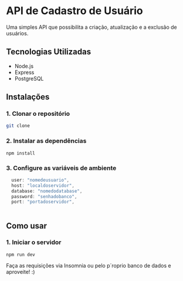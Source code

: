 # API de Cadastro de Usuário

Uma simples API que possibilita a criação, atualização e a exclusão de usuários.

## Tecnologias Utilizadas

* Node.js
* Express
* PostgreSQL

## Instalações

### 1. Clonar o repositório

```bash
git clone
```

### 2. Instalar as dependências

```terminal
npm install
```

### 3. Configure as variáveis de ambiente

```javascript
  user: "nomedeusuario",
  host: "localdoservidor",
  database: "nomedodatabase",
  password: "senhadobanco",
  port: "portadoservidor",
  
```

## Como usar
### 1. Iniciar o servidor

```terminal
npm run dev
```

Faça as requisições via Insomnia ou pelo p´roprio banco de dados e aproveite! :)